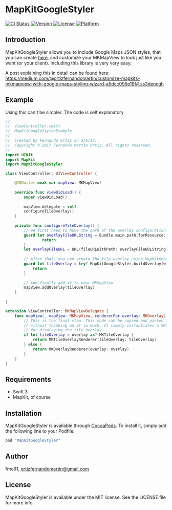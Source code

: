 # MapKitGoogleStyler

[![CI Status](http://img.shields.io/travis/fmo91/MapKitGoogleStyler.svg?style=flat)](https://travis-ci.org/fmo91/MapKitGoogleStyler)
[![Version](https://img.shields.io/cocoapods/v/MapKitGoogleStyler.svg?style=flat)](http://cocoapods.org/pods/MapKitGoogleStyler)
[![License](https://img.shields.io/cocoapods/l/MapKitGoogleStyler.svg?style=flat)](http://cocoapods.org/pods/MapKitGoogleStyler)
[![Platform](https://img.shields.io/cocoapods/p/MapKitGoogleStyler.svg?style=flat)](http://cocoapods.org/pods/MapKitGoogleStyler)

## Introduction

MapKitGoogleStyler allows you to include Google Maps JSON styles, that you can create [here](https://mapstyle.withgoogle.com/), and customize your MKMapView to look just like you want (or your client). Including this library is very very easy.

A post explaining this in detail can be found here: https://medium.com/@ortizfernandomartin/customize-mapkits-mkmapview-with-google-maps-styling-wizard-a5dcc095e19f#.ss3dencgh

## Example

Using this can't be simpler. The code is self explanatory

```swift
//
//  ViewController.swift
//  MapKitGoogleStylerExample
//
//  Created by Fernando Ortiz on 2/6/17.
//  Copyright © 2017 Fernando Martín Ortiz. All rights reserved.
//
import UIKit
import MapKit
import MapKitGoogleStyler

class ViewController: UIViewController {

    @IBOutlet weak var mapView: MKMapView!
    
    override func viewDidLoad() {
        super.viewDidLoad()
        
        mapView.delegate = self
        configureTileOverlay()
    }
    
    private func configureTileOverlay() {
        // We first need to have the path of the overlay configuration JSON
        guard let overlayFileURLString = Bundle.main.path(forResource: "overlay", ofType: "json") else {
                return
        }
        let overlayFileURL = URL(fileURLWithPath: overlayFileURLString)
        
        // After that, you can create the tile overlay using MapKitGoogleStyler
        guard let tileOverlay = try? MapKitGoogleStyler.buildOverlay(with: overlayFileURL) else {
            return
        }
        
        // And finally add it to your MKMapView
        mapView.addOverlay(tileOverlay)
    }
    
}

extension ViewController: MKMapViewDelegate {
    func mapView(_ mapView: MKMapView, rendererFor overlay: MKOverlay) -> MKOverlayRenderer {
        // This is the final step. This code can be copied and pasted into your project
        // without thinking on it so much. It simply instantiates a MKTileOverlayRenderer
        // for displaying the tile overlay.
        if let tileOverlay = overlay as? MKTileOverlay {
            return MKTileOverlayRenderer(tileOverlay: tileOverlay)
        } else {
            return MKOverlayRenderer(overlay: overlay)
        }
    }
}
```

## Requirements

* Swift 3
* MapKit, of course

## Installation

MapKitGoogleStyler is available through [CocoaPods](http://cocoapods.org). To install
it, simply add the following line to your Podfile:

```ruby
pod "MapKitGoogleStyler"
```

## Author

fmo91, ortizfernandomartin@gmail.com

## License

MapKitGoogleStyler is available under the MIT license. See the LICENSE file for more info.
